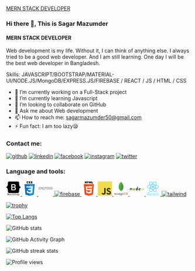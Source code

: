[MERN STACK DEVELOPER](https://scontent.fcgp28-1.fna.fbcdn.net/v/t1.6435-9/p960x960/83720839_2429277097386898_4236126398663622656_n.jpg?_nc_cat=111&ccb=1-5&_nc_sid=e3f864&_nc_eui2=AeFcM91njhM2R5Dpm6IY0U0rpSdsbgYJ5MSlJ2xuBgnkxFR85yH3aqhsWDXNrG1K7Qnmnq8FfU6KyQLDbEsG_K34&_nc_ohc=hXN2RRLN5tEAX-SmkWU&_nc_ht=scontent.fcgp28-1.fna&oh=d9d24bda55a1a44b54a4300d7bc4fbe4&oe=61CA7E01)
### Hi there 👋, This is Sagar Mazumder
#### MERN STACK DEVELOPER

Web development is my life. Without it, I can think of anything else. I always tried to be a good web developer. And I am still learning. One day I will be the best web developer in Bangladesh.

Skills: JAVASCRIPT/BOOTSTRAP/MATERIAL-UI/NODE.JS/MongoDB/EXPRESS.JS/FIREBASE / REACT / JS / HTML / CSS

- 🔭 I’m currently working on a Full-Stack project 
- 🌱 I’m currently learning Javascript 
- 👯 I’m looking to collaborate on GitHub 
- 💬 Ask me about Web development 
- 📫 How to reach me: sagarmazumder50@gmail.com 
- ⚡ Fun fact: I am too lazy😪 

### Contact me:
[<img src='https://cdn.jsdelivr.net/npm/simple-icons@3.0.1/icons/github.svg' alt='github' height='40'>](https://github.com/Sagar-Mazumder)  [<img src='https://cdn.jsdelivr.net/npm/simple-icons@3.0.1/icons/linkedin.svg' alt='linkedin' height='40'>](https://www.linkedin.com/in/sagar-mazumder-ab63941b1/)  [<img src='https://cdn.jsdelivr.net/npm/simple-icons@3.0.1/icons/facebook.svg' alt='facebook' height='40'>](https://www.facebook.com/profile.php?id=100009138940584)  [<img src='https://cdn.jsdelivr.net/npm/simple-icons@3.0.1/icons/instagram.svg' alt='instagram' height='40'>](https://www.instagram.com/yoursagarbhai/)  [<img src='https://cdn.jsdelivr.net/npm/simple-icons@3.0.1/icons/twitter.svg' alt='twitter' height='40'>](https://twitter.com/Sagar_Mazumder0)  
### Language and tools:
<p align="left"> <a href="https://getbootstrap.com" target="_blank" rel="noreferrer"> <img src="https://raw.githubusercontent.com/devicons/devicon/master/icons/bootstrap/bootstrap-plain-wordmark.svg" alt="bootstrap" width="40" height="40"/> </a> <a href="https://www.w3schools.com/css/" target="_blank" rel="noreferrer"> <img src="https://raw.githubusercontent.com/devicons/devicon/master/icons/css3/css3-original-wordmark.svg" alt="css3" width="40" height="40"/> </a> <a href="https://expressjs.com" target="_blank" rel="noreferrer"> <img src="https://raw.githubusercontent.com/devicons/devicon/master/icons/express/express-original-wordmark.svg" alt="express" width="40" height="40"/> </a> <a href="https://firebase.google.com/" target="_blank" rel="noreferrer"> <img src="https://www.vectorlogo.zone/logos/firebase/firebase-icon.svg" alt="firebase" width="40" height="40"/> </a> <a href="https://www.w3.org/html/" target="_blank" rel="noreferrer"> <img src="https://raw.githubusercontent.com/devicons/devicon/master/icons/html5/html5-original-wordmark.svg" alt="html5" width="40" height="40"/> </a> <a href="https://developer.mozilla.org/en-US/docs/Web/JavaScript" target="_blank" rel="noreferrer"> <img src="https://raw.githubusercontent.com/devicons/devicon/master/icons/javascript/javascript-original.svg" alt="javascript" width="40" height="40"/> </a> <a href="https://www.mongodb.com/" target="_blank" rel="noreferrer"> <img src="https://raw.githubusercontent.com/devicons/devicon/master/icons/mongodb/mongodb-original-wordmark.svg" alt="mongodb" width="40" height="40"/> </a> <a href="https://nodejs.org" target="_blank" rel="noreferrer"> <img src="https://raw.githubusercontent.com/devicons/devicon/master/icons/nodejs/nodejs-original-wordmark.svg" alt="nodejs" width="40" height="40"/> </a> <a href="https://reactjs.org/" target="_blank" rel="noreferrer"> <img src="https://raw.githubusercontent.com/devicons/devicon/master/icons/react/react-original-wordmark.svg" alt="react" width="40" height="40"/> </a> <a href="https://tailwindcss.com/" target="_blank" rel="noreferrer"> <img src="https://www.vectorlogo.zone/logos/tailwindcss/tailwindcss-icon.svg" alt="tailwind" width="40" height="40"/> </a> </p> 

[![trophy](https://github-profile-trophy.vercel.app/?username=Sagar-Mazumder)](https://github.com/ryo-ma/github-profile-trophy)

[![Top Langs](https://github-readme-stats.vercel.app/api/top-langs/?username=Sagar-Mazumder)](https://github.com/anuraghazra/github-readme-stats)

![GitHub stats](https://github-readme-stats.vercel.app/api?username=Sagar-Mazumder&show_icons=true&count_private=true)  

![GitHub Activity Graph](https://activity-graph.herokuapp.com/graph?username=Sagar-Mazumder)  

![GitHub streak stats](https://github-readme-streak-stats.herokuapp.com/?user=Sagar-Mazumder)  

![Profile views](https://gpvc.arturio.dev/Sagar-Mazumder)  
